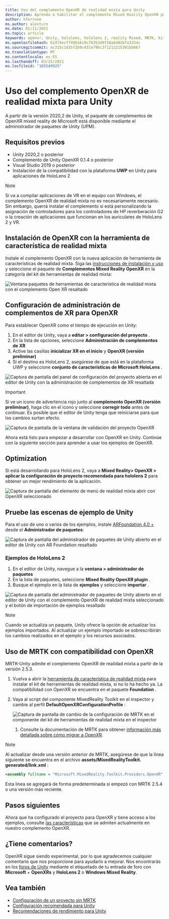 ```yaml
---
title: Uso del complemento OpenXR de realidad mixta para Unity
description: Aprenda a habilitar el complemento Mixed Reality OpenXR para proyectos de Unity.
author: hferrone
ms.author: alexturn
ms.date: 01/11/2021
ms.topic: article
keywords: openxr, Unity, hololens, hololens 2, reality Mixed, MRTK, kit de herramientas de realidad mixta, realidad aumentada, realidad virtual, auriculares de realidad mixta, información, tutorial, introducción
ms.openlocfilehash: 61474ecf749b16c8c78352d9f28a6482bfa3334c
ms.sourcegitcommit: ac315c1d35f2b9c431e79bc3f1212215301bb867
ms.translationtype: MT
ms.contentlocale: es-ES
ms.lasthandoff: 03/25/2021
ms.locfileid: "105549925"
---
```

# <a name="using-the-mixed-reality-openxr-plugin-for-unity"></a>Uso del complemento OpenXR de realidad mixta para Unity

A partir de la versión 2020,2 de Unity, el paquete de complementos de OpenXR mixed reality de Microsoft está disponible mediante el administrador de paquetes de Unity (UPM).

## <a name="prerequisites"></a>Requisitos previos

* Unity 2020,2 o posterior
* Complemento de Unity OpenXR 0.1.4 o posterior
* Visual Studio 2019 o posterior
* Instalación de la compatibilidad con la plataforma **UWP** en Unity para aplicaciones de HoloLens 2

> [!NOTE]
> Si va a compilar aplicaciones de VR en el equipo con Windows, el complemento OpenXR de realidad mixta no es necesariamente necesario. Sin embargo, querrá instalar el complemento si está personalizando la asignación de controladores para los controladores de HP reverberación G2 o la creación de aplicaciones que funcionan en los auriculares de HoloLens 2 y VR.

## <a name="installing-openxr-with-the-mixed-reality-feature-tool"></a>Instalación de OpenXR con la herramienta de característica de realidad mixta

Instale el complemento OpenXR con la nueva aplicación de herramienta de características de realidad mixta. Siga las [instrucciones de instalación y uso](welcome-to-mr-feature-tool.md) y seleccione el paquete de **Complementos Mixed Reality OpenXR** en la categoría del kit de herramientas de realidad mixta:

![Ventana paquetes de herramientas de característica de realidad mixta con el complemento Open XR resaltado](images/feature-tool-openxr.png)

## <a name="configuring-xr-plugin-management-for-openxr"></a>Configuración de administración de complementos de XR para OpenXR

Para establecer OpenXR como el tiempo de ejecución en Unity:

1. En el editor de Unity, vaya a **editar > configuración del proyecto** .
2. En la lista de opciones, seleccione **Administración de complementos de XR**
3. Active las casillas **inicializar XR en el inicio** y **OpenXR (versión preliminar)**
4. Si el destino es HoloLens 2, asegúrese de que está en la plataforma UWP y seleccione **conjunto de características de Microsoft HoloLens** .

![Captura de pantalla del panel de configuración del proyecto abierta en el editor de Unity con la administración de complementos de XR resaltada](images/openxr-img-05.png)

> [!IMPORTANT]
> Si ve un icono de advertencia rojo junto al **complemento OpenXR (versión preliminar)**, haga clic en el icono y seleccione **corregir todo** antes de continuar. Es posible que el editor de Unity tenga que reiniciarse para que los cambios surtan efecto.

![Captura de pantalla de la ventana de validación del proyecto OpenXR](images/openxr-img-06.png)

Ahora está listo para empezar a desarrollar con OpenXR en Unity.  Continúe con la siguiente sección para aprender a usar los ejemplos de OpenXR.

## <a name="optimization"></a>Optimization

Si está desarrollando para HoloLens 2, vaya a **Mixed Reality> OpenXR > aplicar la configuración de proyecto recomendada para hololens 2** para obtener un mejor rendimiento de la aplicación.

![Captura de pantalla del elemento de menú de realidad mixta abrir con OpenXR seleccionado](images/openxr-img-08.png)

## <a name="try-out-the-unity-sample-scenes"></a>Pruebe las escenas de ejemplo de Unity

Para el uso de uno o varios de los ejemplos, instale [ARFoundation 4.0 +](https://docs.unity3d.com/Packages/com.unity.xr.arfoundation@4.1/manual/index.html#installing-ar-foundation) desde el **Administrador de paquetes**:

![Captura de pantalla del administrador de paquetes de Unity abierto en el editor de Unity con AR Foundation resaltado](images/openxr-img-09.png)

### <a name="hololens-2-samples"></a>Ejemplos de HoloLens 2

1. En el editor de Unity, navegue a la **ventana > administrador de paquetes**
2. En la lista de paquetes, seleccione **Mixed Reality OpenXR plugin** .
3. Busque el ejemplo en la lista de **ejemplos** y seleccione **importar** .

![Captura de pantalla del administrador de paquetes de Unity abierto en el editor de Unity con el complemento OpenXR de realidad mixta seleccionado y el botón de importación de ejemplos resaltado](images/openxr-img-03.png)

<!-- ### For all other OpenXR samples

1. In the Unity Editor, navigate to **Window > Package Manager**
2. In the list of packages, select **OpenXR Plugin**
3. Locate the sample in the **Samples** list and select **Import**

![Screenshot of Unity Package Manager open in Unity editor with OpenXR Plugin selected and samples import button highlighted](images/openxr-img-10.png) -->

> [!NOTE]
> Cuando se actualiza un paquete, Unity ofrece la opción de actualizar los ejemplos importados.  Al actualizar un ejemplo importado se sobrescribirán los cambios realizados en el ejemplo y los recursos asociados.

## <a name="using-mrtk-with-openxr-support"></a>Uso de MRTK con compatibilidad con OpenXR

MRTK-Unity admite el complemento OpenXR de realidad mixta a partir de la versión 2.5.3.

1. Vuelva a abrir la [herramienta de característica de realidad mixta](welcome-to-mr-feature-tool.md) para instalar el kit de herramientas de realidad mixta, si no lo ha hecho ya. La compatibilidad con OpenXR se encuentra en el paquete **Foundation** .
2. Vaya al script del componente MixedReality Toolkit en el inspector y cambie al perfil **DefaultOpenXRConfigurationProfile** :

    ![Captura de pantalla de cambio de la configuración de MRTK en el componente del kit de herramientas de realidad mixta en el inspector](images/openxr-img-11.png)

    1. Consulte la documentación de MRTK para obtener [información más detallada sobre cómo migrar a OpenXR](/windows/mixed-reality/mrtk-unity/configuration/getting-started-with-mrtk-and-xrsdk#configuring-mrtk-for-the-xr-sdk-pipeline).

> [!NOTE]
> Al actualizar desde una versión anterior de MRTK, asegúrese de que la línea siguiente se encuentra en el archivo **assets/MixedRealityToolkit. generated/link.xml** :
>
> ```xml
> <assembly fullname = "Microsoft.MixedReality.Toolkit.Providers.OpenXR" preserve="all"/>
> ```
>
> Esta línea se agregará de forma predeterminada si empezó con MRTK 2.5.4 o una versión más reciente.

## <a name="next-steps"></a>Pasos siguientes

Ahora que ha configurado el proyecto para OpenXR y tiene acceso a los ejemplos, consulte [las características](openxr-supported-features.md) que se admiten actualmente en nuestro complemento OpenXR.

## <a name="have-feedback"></a>¿Tiene comentarios?

OpenXR sigue siendo experimental, por lo que agradecemos cualquier comentario que nos proporcione para ayudarlo a mejorar. Nos encontrarás en los [foros de Unity](https://aka.ms/unityforums) mediante el etiquetado de tu entrada de foro con **Microsoft**  +  **OpenXRs** y **HoloLens 2** o **Windows Mixed Reality**.

## <a name="see-also"></a>Vea también

* [Configuración de un proyecto sin MRTK](configure-unity-project.md)
* [Configuración recomendada para Unity](recommended-settings-for-unity.md)
* [Recomendaciones de rendimiento para Unity](performance-recommendations-for-unity.md#how-to-profile-with-unity)